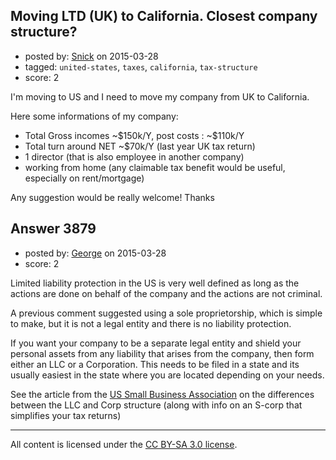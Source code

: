 ## Moving LTD (UK) to California. Closest company structure?

- posted by: [Snick](https://stackexchange.com/users/933131/snick) on 2015-03-28
- tagged: `united-states`, `taxes`, `california`, `tax-structure`
- score: 2

<p>I'm moving to US and I need to move my company from UK to California.</p>

<p>Here some informations of my company:</p>

<ul>
<li>Total Gross incomes ~$150k/Y, post costs :  ~$110k/Y</li>
<li>Total turn around NET ~$70k/Y (last year UK tax return)</li>
<li>1 director (that is also employee in another company)</li>
<li>working from home (any claimable tax benefit would be useful, especially on rent/mortgage)</li>
</ul>

<p>Any suggestion would be really welcome!
Thanks</p>



## Answer 3879

- posted by: [George](https://stackexchange.com/users/3516499/george) on 2015-03-28
- score: 2

<p>Limited liability protection in the US is very well defined as long as the actions are done on behalf of the company and the actions are not criminal.</p>

<p>A previous comment suggested using a sole proprietorship, which is simple to make, but it is not a legal entity and there is no liability protection.</p>

<p>If you want your company to be a separate legal entity and shield your personal assets from any liability that arises from the company, then form either an LLC or a Corporation.  This needs to be filed in a state and its usually easiest in the state where you are located depending on your needs.</p>

<p>See the article from the <a href="https://www.sba.gov/blogs/should-my-company-be-llc-s-corp-or-both" rel="nofollow">US Small Business Association</a> on the differences between the LLC and Corp structure (along with info on an S-corp that simplifies your tax returns)</p>




---

All content is licensed under the [CC BY-SA 3.0 license](https://creativecommons.org/licenses/by-sa/3.0/).
